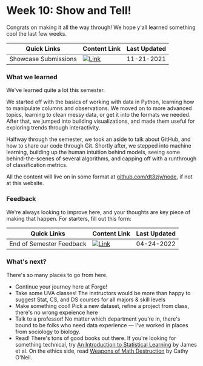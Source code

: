 # Week 10: Show and Tell!
 
Congrats on making it all the way through! We hope y'all learned something cool the last few weeks.

| **Quick Links**                   | Content Link    | Last Updated |
| ---------------                | --------------- | ----------   |
| Showcase Submissions | [![Link](../tools/buttons/open-forms.svg)](https://docs.google.com/forms/d/e/1FAIpQLSeXBz-fdf6-_JLu-2RtbkgJmK3eGppyuyBmLJj6EtyjQsaXUw/viewform) | 11-21-2021 |

### What we learned

We've learned quite a lot this semester. 

We started off with the basics of working with data in Python, learning how to manipulate columns and observations. We moved on to more advanced topics, learning to clean messy data, or get it into the formats we needed. After that, we jumped into building visualizations, and made them useful for exploring trends through interactivity. 

Halfway through the semester, we took an aside to talk about GitHub, and how to share our code through Git. Shortly after, we stepped into machine learning, building up the human intuition behind models, seeing some behind-the-scenes of several algorithms, and capping off with a runthrough of classification metrics.

All the content will live on in some format at [github.com/dt3zjy/node](https://github.com/dt3zjy/node), if not at this website. 

### Feedback

We're always looking to improve here, and your thoughts are key piece of making that happen. For starters, fill out this form:

| **Quick Links**                   | Content Link    | Last Updated |
| ---------------                | --------------- | ----------   |
| End of Semester Feedback | [![Link](../tools/buttons/open-forms.svg)](https://forms.gle/QbhRuijPVgamsYDo6) | 04-24-2022 |

### What's next?

There's so many places to go from here. 

- Continue your journey here at Forge!
- Take some UVA classes! The instructors would be more than happy to suggest Stat, CS, and DS courses for all majors & skill levels
- Make something cool! Pick a new dataset, refine a project from class, there's no wrong expeience here
- Talk to a professor! No matter which department you're in, there's bound to be folks who need data experience — I've worked in places from sociology to biology.
- Read! There's tons of good books out there. If you're looking for something technical, try [An Introduction to Statistical Learning](http://faculty.marshall.usc.edu/gareth-james/ISL/index.html) by James et al. On the ethics side, read [Weapons of Math Destruction](https://weaponsofmathdestructionbook.com/) by Cathy O'Neil.